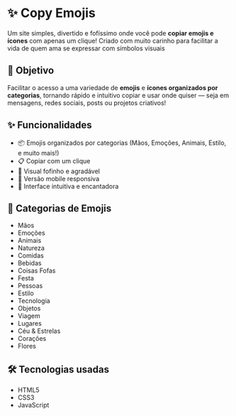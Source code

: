 # ✨ Copy Emojis 

Um site simples, divertido e fofíssimo onde você pode **copiar emojis e ícones** com apenas um clique! Criado com muito carinho para facilitar a vida de quem ama se expressar com símbolos visuais 

## 🎯 Objetivo

Facilitar o acesso a uma variedade de **emojis** e **ícones organizados por categorias**, tornando rápido e intuitivo copiar e usar onde quiser — seja em mensagens, redes sociais, posts ou projetos criativos!

## ✨ Funcionalidades

- 📦 Emojis organizados por categorias (Mãos, Emoções, Animais, Estilo, e muito mais!)
- 📋 Copiar com um clique
- 🌙 Visual fofinho e agradável
- 📱 Versão mobile responsiva
- 💖 Interface intuitiva e encantadora

## 📁 Categorias de Emojis

- Mãos  
- Emoções  
- Animais  
- Natureza  
- Comidas  
- Bebidas  
- Coisas Fofas  
- Festa  
- Pessoas  
- Estilo  
- Tecnologia  
- Objetos  
- Viagem  
- Lugares  
- Céu & Estrelas  
- Corações  
- Flores

## 🛠️ Tecnologias usadas

- HTML5  
- CSS3  
- JavaScript  
